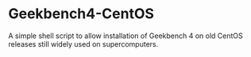 # Geekbench4-CentOS
A simple shell script to allow installation of Geekbench 4 on old CentOS releases still widely used on supercomputers.
